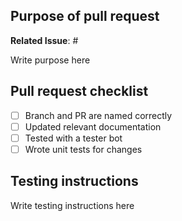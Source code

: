 ## Purpose of pull request

**Related Issue**: #

Write purpose here

## Pull request checklist

- [ ] Branch and PR are named correctly
- [ ] Updated relevant documentation
- [ ] Tested with a tester bot
- [ ] Wrote unit tests for changes

## Testing instructions

Write testing instructions here

